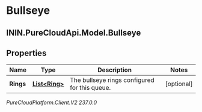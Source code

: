 # Bullseye

## ININ.PureCloudApi.Model.Bullseye

## Properties

|Name | Type | Description | Notes|
|------------ | ------------- | ------------- | -------------|
| **Rings** | [**List&lt;Ring&gt;**](Ring) | The bullseye rings configured for this queue. | [optional] |



_PureCloudPlatform.Client.V2 237.0.0_
